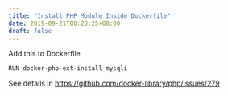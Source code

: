 ```yaml
---
title: "Install PHP Module Inside Dockerfile"
date: 2019-09-21T00:20:25+08:00
draft: false
---
```


Add this to Dockerfile
```
RUN docker-php-ext-install mysqli
```

See details in https://github.com/docker-library/php/issues/279
